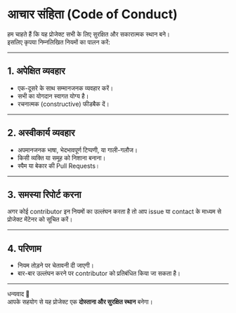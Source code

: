 # आचार संहिता (Code of Conduct)

हम चाहते हैं कि यह प्रोजेक्ट सभी के लिए सुरक्षित और सकारात्मक स्थान बने।  
इसलिए कृपया निम्नलिखित नियमों का पालन करें:

---

## 1. अपेक्षित व्यवहार
- एक-दूसरे के साथ सम्मानजनक व्यवहार करें।  
- सभी का योगदान स्वागत योग्य है।  
- रचनात्मक (constructive) फीडबैक दें।  

---

## 2. अस्वीकार्य व्यवहार
- अपमानजनक भाषा, भेदभावपूर्ण टिप्पणी, या गाली-गलौज।  
- किसी व्यक्ति या समूह को निशाना बनाना।  
- स्पैम या बेकार की Pull Requests।  

---

## 3. समस्या रिपोर्ट करना
अगर कोई contributor इन नियमों का उल्लंघन करता है तो आप issue या contact के माध्यम से प्रोजेक्ट मेंटेनर को सूचित करें।  

---

## 4. परिणाम
- नियम तोड़ने पर चेतावनी दी जाएगी।  
- बार-बार उल्लंघन करने पर contributor को प्रतिबंधित किया जा सकता है।  

---

धन्यवाद 🙏  
आपके सहयोग से यह प्रोजेक्ट एक **दोस्ताना और सुरक्षित स्थान** बनेगा।  
